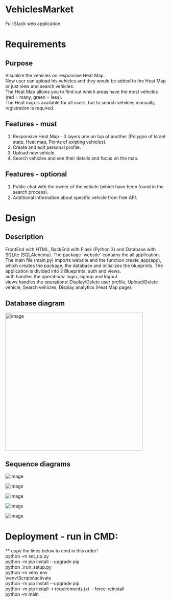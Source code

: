 # VehiclesMarket
Full Stack web application

# Requirements
## Purpose
Visualize the vehicles on responsive Heat Map. <br />
New user can upload his vehicles and they would be added to the Heat Map or just view and search vehicles. <br />
The Heat Map allows you to find out which areas have the most vehicles (red = many, green = less). <br />
The Heat map is available for all users, but to search vehilces manually, registration is required.
## Features - must
1) Responsive Heat Map - 3 layers one on top of another (Polygon of Israel state, Heat map, Points of existing vehicles).
2) Create and edit personal profile.
3) Upload new vehicle.
4) Search vehicles and see their details and focus on the map.
## Features - optional
1) Public chat with the owner of the vehicle (which have been found in the search process).
2) Additional information about specific vehicle from free API.

# Design
## Description
FrontEnd with HTML, BackEnd with Flask (Python 3) and Database with SQLite (SQLAlchemy).
The package 'website' contains the all application. The main file (main.py) imports website and the function create_app(app), which creates the package, the database and initializes the blueprints. The application is divided into 2 Blueprints: auth and views. <br />
auth handles the operations: login, signup and logout. <br />
views handles the operations: Display/Delete user profile, Upload/Delete vehicle, Search vehicles, Display analytics (Heat Map page).

## Database diagram
<img width="431" alt="image" src="https://user-images.githubusercontent.com/58309185/193948888-cbfe583a-2bd4-4a97-b8b6-9ae058bb8c6d.png">

## Sequence diagrams
![image](https://user-images.githubusercontent.com/58309185/193948928-cfce9eed-0292-4cc3-bb1e-12d7c90be3a4.png)

![image](https://user-images.githubusercontent.com/58309185/193948955-b830e5b3-df0c-4aba-9b69-362d8ad31811.png)

![image](https://user-images.githubusercontent.com/58309185/193948987-ca09010e-92f4-4f74-aa0b-40b838196c13.png)

![image](https://user-images.githubusercontent.com/58309185/193949007-6dfbe82a-f76a-4266-9fab-186e1412da51.png)

![image](https://user-images.githubusercontent.com/58309185/193949036-d14bcd9f-6108-4ba0-b205-cb11d15cd891.png)

# Deployment - run in CMD:
** copy the lines below to cmd in this order! <br />
python -m set_up.py <br />
python -m pip install --upgrade pip <br />
python .\run_setup.py <br />
python -m venv env <br />
\venv\Scripts\activate <br />
python -m pip install --upgrade pip <br />
python -m pip install -r requirements.txt --force-reinstall <br />
python -m main
